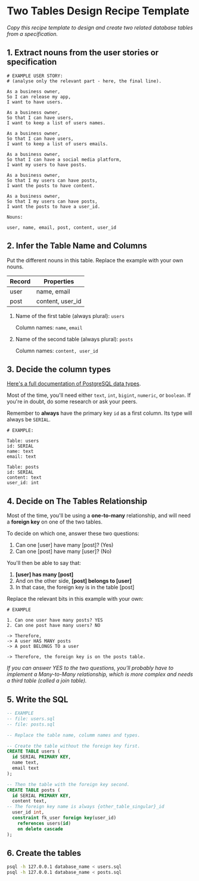 # Two Tables Design Recipe Template

_Copy this recipe template to design and create two related database tables from a specification._

## 1. Extract nouns from the user stories or specification

```
# EXAMPLE USER STORY:
# (analyse only the relevant part - here, the final line).

As a business owner,
So I can release my app,
I want to have users.

As a business owner,
So that I can have users,
I want to keep a list of users names.

As a business owner,
So that I can have users,
I want to keep a list of users emails.

As a business owner,
So that I can have a social media platform,
I want my users to have posts.

As a business owner,
So that I my users can have posts,
I want the posts to have content.

As a business owner,
So that I my users can have posts,
I want the posts to have a user_id.
```

```
Nouns:

user, name, email, post, content, user_id
```

## 2. Infer the Table Name and Columns

Put the different nouns in this table. Replace the example with your own nouns.

| Record                | Properties          |
| --------------------- | ------------------  |
| user                  | name, email
| post                  | content, user_id |

1. Name of the first table (always plural): `users` 

    Column names: `name`, `email`

2. Name of the second table (always plural): `posts` 

    Column names: `content, user_id`

## 3. Decide the column types

[Here's a full documentation of PostgreSQL data types](https://www.postgresql.org/docs/current/datatype.html).

Most of the time, you'll need either `text`, `int`, `bigint`, `numeric`, or `boolean`. If you're in doubt, do some research or ask your peers.

Remember to **always** have the primary key `id` as a first column. Its type will always be `SERIAL`.

```
# EXAMPLE:

Table: users
id: SERIAL
name: text
email: text

Table: posts
id: SERIAL
content: text
user_id: int
```

## 4. Decide on The Tables Relationship

Most of the time, you'll be using a **one-to-many** relationship, and will need a **foreign key** on one of the two tables.

To decide on which one, answer these two questions:

1. Can one [user] have many [post]? (Yes)
2. Can one [post] have many [user]? (No)

You'll then be able to say that:

1. **[user] has many [post]**
2. And on the other side, **[post] belongs to [user]**
3. In that case, the foreign key is in the table [post]

Replace the relevant bits in this example with your own:

```
# EXAMPLE

1. Can one user have many posts? YES
2. Can one post have many users? NO

-> Therefore,
-> A user HAS MANY posts
-> A post BELONGS TO a user

-> Therefore, the foreign key is on the posts table.
```

*If you can answer YES to the two questions, you'll probably have to implement a Many-to-Many relationship, which is more complex and needs a third table (called a join table).*

## 5. Write the SQL

```sql
-- EXAMPLE
-- file: users.sql
-- file: posts.sql

-- Replace the table name, columm names and types.

-- Create the table without the foreign key first.
CREATE TABLE users (
  id SERIAL PRIMARY KEY,
  name text,
  email text
);

-- Then the table with the foreign key second.
CREATE TABLE posts (
  id SERIAL PRIMARY KEY,
  content text,
-- The foreign key name is always {other_table_singular}_id
  user_id int,
  constraint fk_user foreign key(user_id)
    references users(id)
    on delete cascade
);

```

## 6. Create the tables

```bash
psql -h 127.0.0.1 database_name < users.sql
psql -h 127.0.0.1 database_name < posts.sql
```